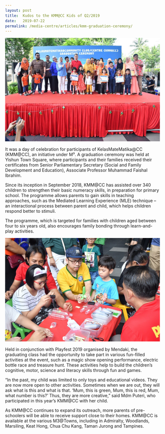 ```yaml
---
layout: post
title:  Kudos to the KMM@CC Kids of Q2/2019  
date:   2019-07-22
permalink: /media-centre/articles/kmm-graduation-ceremony/
---
```


![KMM Graduation Ceremony](/images/articles/kmm-graduation-ceremony-1.jpg)

It was a day of celebration for participants of KelasMateMatika@CC (KMM@CC), an initiative under M³. A graduation ceremony was held at Yishun Town Square, where participants and their families received their certificates from Senior Parliamentary Secretary (Social and Family Development and Education), Associate Professor Muhammad Faishal Ibrahim.

Since its inception in September 2018, KMM@CC has assisted over 340 children to strengthen their basic numeracy skills, in preparation for primary school. The programme allows parents to gain skills in teaching approaches, such as the Mediated Learning Experience (MLE) technique – an interactional process between parent and child, which helps children respond better to stimuli.

The programme, which is targeted for families with children aged between four to six years old, also encourages family bonding through learn-and-play activities. 

![KMM Graduation Ceremony](/images/articles/kmm-graduation-ceremony-2.jpg)

Held in conjunction with Playfest 2019 organised by Mendaki, the graduating class had the opportunity to take part in various fun-filled activities at the event, such as a magic show opening performance, electric bottle race and treasure hunt. These activities help to build the children’s cognitive, motor, science and literacy skills through fun and games. 

“In the past, my child was limited to only toys and educational videos. They are now more open to other activities. Sometimes when we are out, they will ask what is this and what is that. ‘Mum, this is green, Mum, this is red, Mum, what number is this?’ Thus, they are more creative,” said Mdm Puteri, who participated in this year’s KMM@CC with her child. 

As KMM@CC continues to expand its outreach, more parents of pre-schoolers will be able to receive support close to their homes. KMM@CC is available at the various M3@Towns, including in Admiralty, Woodlands, Marsiling, Keat Hong, Chua Chu Kang, Taman Jurong and Tampines. 
